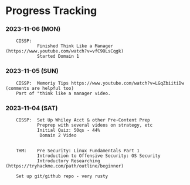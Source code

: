 # Progress Tracking

<!--
### 2024-01-31 (TUE)

### 2024-01-30 (MON)

### 2024-01-29 (SUN)

### 2024-01-28 (SAT)

### 2024-01-27 (FRI)

### 2024-01-26 (THU)

### 2024-01-25 (WED)

### 2024-01-24 (TUE)

### 2024-01-23 (MON)

### 2024-01-22 (SUN)

### 2024-01-21 (SAT)

### 2024-01-20 (FRI)

### 2024-01-19 (THU)

### 2024-01-18 (WED)

### 2024-01-17 (TUE)

### 2024-01-16 (MON)

### 2024-01-15 (SUN)

### 2024-01-14 (SAT)

### 2024-01-13 (FRI)

### 2024-01-12 (THU)

### 2024-01-11 (WED)

### 2024-01-10 (TUE)

### 2024-01-09 (MON)

### 2024-01-08 (SUN)

### 2024-01-07 (SAT)

### 2024-01-06 (FRI)

### 2024-01-05 (THU)

### 2024-01-04 (WED)

### 2024-01-03 (TUE)

### 2024-01-02 (MON)

### 2024-01-01 (SUN)

### 2023-12-31 (SUN)

### 2023-12-30 (SAT)

### 2023-12-29 (FRI)

### 2023-12-28 (THU)

### 2023-12-27 (WED)

### 2023-12-26 (TUE)

### 2023-12-25 (MON)

### 2023-12-24 (SUN)

### 2023-12-23 (SAT)

### 2023-12-22 (FRI)

### 2023-12-21 (THU)

### 2023-12-20 (WED)

### 2023-12-19 (TUE)

### 2023-12-18 (MON)

### 2023-12-17 (SUN)

### 2023-12-16 (SAT)

### 2023-12-15 (FRI)

### 2023-12-14 (THU)

### 2023-12-13 (WED)

### 2023-12-12 (TUE)

### 2023-12-11 (MON)

### 2023-12-10 (SUN)

### 2023-12-09 (SAT)

### 2023-12-08 (FRI)

### 2023-12-07 (THU)

### 2023-12-06 (WED)

### 2023-12-05 (TUE)

### 2023-12-04 (MON)

### 2023-12-03 (SUN)

### 2023-12-02 (SAT)

### 2023-12-01 (FRI)

### 2023-11-30 (THU)

### 2023-11-29 (WED)

### 2023-11-28 (TUE)

### 2023-11-27 (MON)

### 2023-11-26 (SUN)

### 2023-11-25 (SAT)

### 2023-11-24 (FRI)

### 2023-11-23 (THU)

### 2023-11-22 (WED)

### 2023-11-21 (TUE)

### 2023-11-20 (MON)

### 2023-11-19 (SUN)

### 2023-11-18 (SAT)

### 2023-11-17 (FRI)

### 2023-11-16 (THU)

### 2023-11-15 (WED)

### 2023-11-14 (TUE)

### 2023-11-13 (MON)

### 2023-11-12 (SUN)

### 2023-11-11 (SAT)

### 2023-11-10 (FRI)

### 2023-11-09 (THU)

### 2023-11-08 (WED)

### 2023-11-07 (TUE) -->

### 2023-11-06 (MON)
        CISSP:  
                Finished Think Like a Manager (https://www.youtube.com/watch?v=vfC9OLsCqgk)
                Started Domain 1 


### 2023-11-05 (SUN)
        CISSP:  Memoriy Tips https://www.youtube.com/watch?v=LGqZbiitiDw (comments are helpful too)
        Part of "think like a manager video.


### 2023-11-04 (SAT) 

        CISSP:  Set Up Whiley Acct & other Pre-Content Prep
                Preprep with several videos on strategy, etc
                Initial Quiz: 50qs - 44%
                 Domain 2 Video


        THM:    Pre Security: Linux Fundamentals Part 1
                Introduction to Offensive Security: OS Security
                Introductory Researching (https://tryhackme.com/path/outline/beginner)
       
        Set up git/github repo - very rusty

    